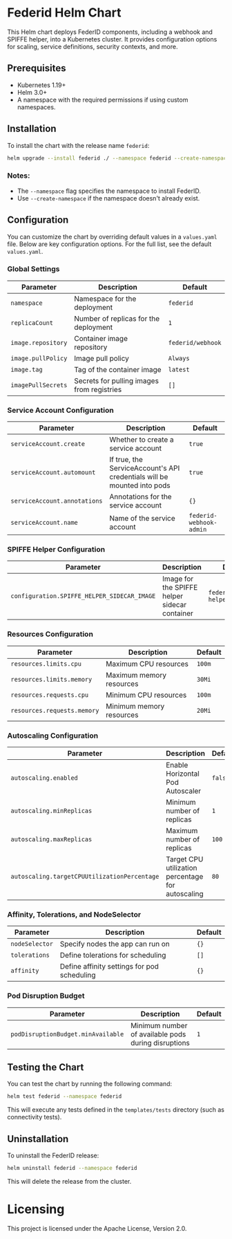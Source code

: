 # Federid Helm Chart

This Helm chart deploys FederID components, including a webhook and SPIFFE helper, into a Kubernetes cluster. It provides configuration options for scaling, service definitions, security contexts, and more.

## Prerequisites

- Kubernetes 1.19+
- Helm 3.0+
- A namespace with the required permissions if using custom namespaces.

## Installation

To install the chart with the release name `federid`:

```bash
helm upgrade --install federid ./ --namespace federid --create-namespace
```

### Notes:
- The `--namespace` flag specifies the namespace to install FederID.
- Use `--create-namespace` if the namespace doesn't already exist.

## Configuration

You can customize the chart by overriding default values in a `values.yaml` file. Below are key configuration options. For the full list, see the default `values.yaml`.

### Global Settings

| Parameter         | Description                                  | Default               |
|-------------------|----------------------------------------------|-----------------------|
| `namespace`       | Namespace for the deployment                | `federid`            |
| `replicaCount`    | Number of replicas for the deployment       | `1`                   |
| `image.repository`| Container image repository                  | `federid/webhook`    |
| `image.pullPolicy`| Image pull policy                           | `Always`             |
| `image.tag`       | Tag of the container image                  | `latest`             |
| `imagePullSecrets`| Secrets for pulling images from registries   | `[]`                 |

### Service Account Configuration

| Parameter             | Description                                  | Default               |
|-----------------------|----------------------------------------------|-----------------------|
| `serviceAccount.create` | Whether to create a service account         | `true`               |
| `serviceAccount.automount` | If true, the ServiceAccount's API credentials will be mounted into pods | `true` |
| `serviceAccount.annotations` | Annotations for the service account       | `{}`                 |
| `serviceAccount.name`   | Name of the service account                 | `federid-webhook-admin` |

### SPIFFE Helper Configuration

| Parameter                         | Description                                  | Default               |
|-----------------------------------|----------------------------------------------|-----------------------|
| `configuration.SPIFFE_HELPER_SIDECAR_IMAGE`  | Image for the SPIFFE helper sidecar container | `federid/spiffe-helper:latest` |

### Resources Configuration

| Parameter             | Description                                  | Default               |
|-----------------------|----------------------------------------------|-----------------------|
| `resources.limits.cpu` | Maximum CPU resources                        | `100m`                |
| `resources.limits.memory` | Maximum memory resources                   | `30Mi`                |
| `resources.requests.cpu` | Minimum CPU resources                       | `100m`                |
| `resources.requests.memory` | Minimum memory resources                  | `20Mi`                |

### Autoscaling Configuration

| Parameter                         | Description                                  | Default               |
|-----------------------------------|----------------------------------------------|-----------------------|
| `autoscaling.enabled`            | Enable Horizontal Pod Autoscaler             | `false`               |
| `autoscaling.minReplicas`        | Minimum number of replicas                   | `1`                   |
| `autoscaling.maxReplicas`        | Maximum number of replicas                   | `100`                 |
| `autoscaling.targetCPUUtilizationPercentage` | Target CPU utilization percentage for autoscaling | `80`               |

### Affinity, Tolerations, and NodeSelector

| Parameter             | Description                                  | Default               |
|-----------------------|----------------------------------------------|-----------------------|
| `nodeSelector`        | Specify nodes the app can run on             | `{}`                  |
| `tolerations`         | Define tolerations for scheduling            | `[]`                  |
| `affinity`            | Define affinity settings for pod scheduling  | `{}`                  |

### Pod Disruption Budget

| Parameter             | Description                                  | Default               |
|-----------------------|----------------------------------------------|-----------------------|
| `podDisruptionBudget.minAvailable` | Minimum number of available pods during disruptions | `1`            |


## Testing the Chart

You can test the chart by running the following command:

```bash
helm test federid --namespace federid
```

This will execute any tests defined in the `templates/tests` directory (such as connectivity tests).

## Uninstallation

To uninstall the FederID release:

```bash
helm uninstall federid --namespace federid
```

This will delete the release from the cluster.

# Licensing

This project is licensed under the Apache License, Version 2.0.


